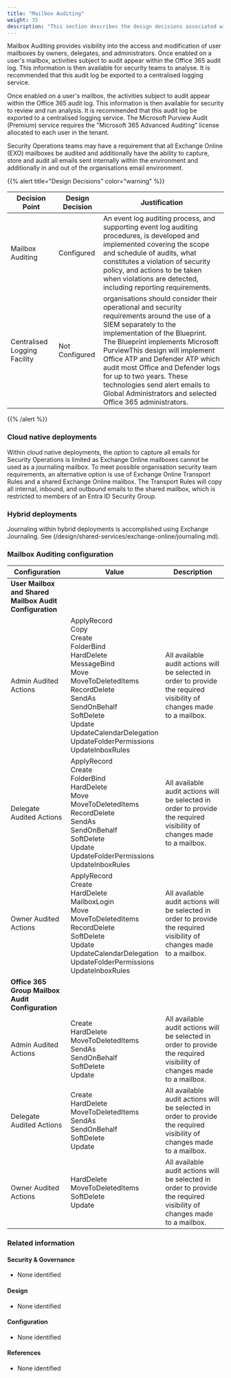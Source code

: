 ```yaml
---
title: "Mailbox Auditing"
weight: 35
description: "This section describes the design decisions associated with Exchange Online for system(s) built using ASD's Blueprint for Secure Cloud."
---
```


Mailbox Auditing provides visibility into the access and modification of user mailboxes by owners, delegates, and administrators.
Once enabled on a user's mailbox, activities subject to audit appear within the Office 365 audit log. This information is then available for security teams to analyse. It is recommended that this audit log be exported to a centralised logging service.

Once enabled on a user's mailbox, the activities subject to audit appear within the Office 365 audit log. This information is then available for security to review and run analysis. It is recommended that this audit log be exported to a centralised logging service. The Microsoft Purview Audit (Premium) service requires the "Microsoft 365 Advanced Auditing" license allocated to each user in the tenant.

Security Operations teams may have a requirement that all Exchange Online (EXO) mailboxes be audited and additionally have the ability to capture, store and audit all emails sent internally within the environment and additionally in and out of the organisations email environment.

{{% alert title="Design Decisions" color="warning" %}}

| Decision Point               | Design Decision | Justification                                                                                                                                                                                                                                                                                                                                                                    |
|------------------------------|-----------------|----------------------------------------------------------------------------------------------------------------------------------------------------------------------------------------------------------------------------------------------------------------------------------------------------------------------------------------------------------------------------------|
| Mailbox Auditing             | Configured      | An event log auditing process, and supporting event log auditing procedures, is developed and implemented covering the scope and schedule of audits, what constitutes a violation of security policy, and actions to be taken when violations are detected, including reporting requirements.                                                                                    |
| Centralised Logging Facility | Not Configured  | organisations should consider their operational and security requirements around the use of a SIEM separately to the implementation of the Blueprint.<br>The Blueprint implements Microsoft PurviewThis design will implement Office ATP and Defender ATP which audit most Office and Defender logs for up to two years. These technologies send alert emails to Global Administrators and selected Office 365 administrators. |

{{% /alert %}}

### Cloud native deployments

Within cloud native deployments, the option to capture all emails for Security Operations is limited as Exchange Online mailboxes cannot be used as a journaling mailbox. To meet possible organisation security team requirements, an alternative option is use of Exchange Online Transport Rules and a shared Exchange Online mailbox. The Transport Rules will copy all internal, inbound, and outbound emails to the shared mailbox, which is restricted to members of an Entra ID Security Group.

### Hybrid deployments

Journaling within hybrid deployments is accomplished using Exchange Journaling. See (/design/shared-services/exchange-online/journaling.md).

### Mailbox Auditing configuration

| Configuration                                           | Value                                                                                                                                                                                                                                               | Description                                                                                                            |
|---------------------------------------------------------|-----------------------------------------------------------------------------------------------------------------------------------------------------------------------------------------------------------------------------------------------------|------------------------------------------------------------------------------------------------------------------------|
| **User Mailbox and Shared Mailbox Audit Configuration** |                                                                                                                                                                                                                                                     |                                                                                                                        |
| Admin Audited Actions                                   | ApplyRecord<br>Copy<br>Create<br>FolderBind<br>HardDelete<br>MessageBind<br>Move<br>MoveToDeletedItems<br>RecordDelete<br>SendAs<br>SendOnBehalf<br>SoftDelete<br>Update<br>UpdateCalendarDelegation<br>UpdateFolderPermissions<br>UpdateInboxRules | All available audit actions will be selected in order to provide the required visibility of changes made to a mailbox. |
| Delegate Audited Actions                                | ApplyRecord<br>Create<br>FolderBind<br>HardDelete<br>Move<br>MoveToDeletedItems<br>RecordDelete<br>SendAs<br>SendOnBehalf<br>SoftDelete<br>Update<br>UpdateFolderPermissions<br>UpdateInboxRules                                                    | All available audit actions will be selected in order to provide the required visibility of changes made to a mailbox. |
| Owner Audited Actions                                   | ApplyRecord<br>Create<br>HardDelete<br>MailboxLogin<br>Move<br>MoveToDeletedItems<br>RecordDelete<br>SoftDelete<br>Update<br>UpdateCalendarDelegation<br>UpdateFolderPermissions<br>UpdateInboxRules                                                | All available audit actions will be selected in order to provide the required visibility of changes made to a mailbox. |
| **Office 365 Group Mailbox Audit Configuration**        |                                                                                                                                                                                                                                                     |                                                                                                                        |
| Admin Audited Actions                                   | Create<br>HardDelete<br>MoveToDeletedItems<br>SendAs<br>SendOnBehalf<br>SoftDelete<br>Update                                                                                                                                                        | All available audit actions will be selected in order to provide the required visibility of changes made to a mailbox. |
| Delegate Audited Actions                                | Create<br>HardDelete<br>MoveToDeletedItems<br>SendAs<br>SendOnBehalf<br>SoftDelete<br>Update                                                                                                                                                        | All available audit actions will be selected in order to provide the required visibility of changes made to a mailbox. |
| Owner Audited Actions                                   | HardDelete<br>MoveToDeletedItems<br>SoftDelete<br>Update                                                                                                                                                                                            | All available audit actions will be selected in order to provide the required visibility of changes made to a mailbox. |

### Related information

#### Security & Governance

* None identified

#### Design

* None identified

#### Configuration

* None identified

#### References

* None identified